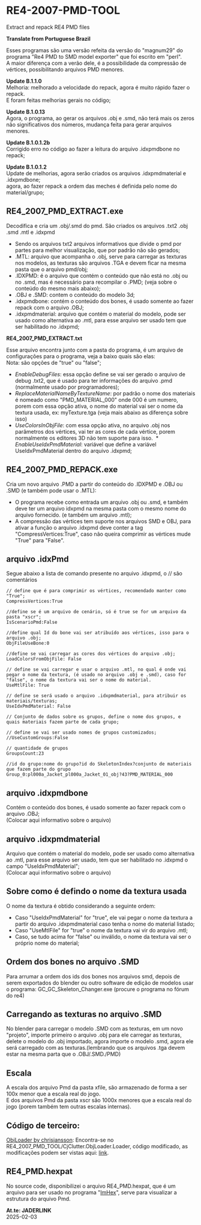 # RE4-2007-PMD-TOOL
Extract and repack RE4 PMD files

**Translate from Portuguese Brazil**

Esses programas são uma versão refeita da versão do "magnum29" do programa "Re4 PMD to SMD model exporter" que foi escrito em "perl".
<br> A maior diferença com a verão dele, é a possibilidade da compressão de vértices, possibilitando arquivos PMD menores.

**Update B.1.1.0**
<br> Melhoria: melhorado a velocidade do repack, agora é muito rápido fazer o repack.
<br> E foram feitas melhorias gerais no código;

**Update B.1.0.13**
<br>Agora, o programa, ao gerar os arquivos .obj e .smd, não terá mais os zeros não significativos dos números, mudança feita para gerar arquivos menores.

**Update B.1.0.1.2b**
<br>Corrigido erro no código ao fazer a leitura do arquivo .idxpmdbone no repack;

**Update B.1.0.1.2**
<br>Update de melhorias, agora serão criados os arquivos .idxpmdmaterial e .idxpmdbone; 
<br>agora, ao fazer repack a ordem das meches é definida pelo nome do material/grupo;

 ## RE4_2007_PMD_EXTRACT.exe

 Decodifica e cria um .obj/.smd do pmd. São criados os arquivos .txt2 .obj .smd .mtl e .idxpmd

* Sendo os arquivos txt2 arquivos informativos que divide o pmd por partes para melhor visualização, que por padrão não são gerados;
* .MTL: arquivo que acompanha o .obj, serve para carregar as texturas nos modelos, as texturas são arquivos .TGA e devem ficar na mesma pasta que o arquivo pmd/obj;
* .IDXPMD: é o arquivo que contém o conteúdo que não está no .obj ou no .smd, mas é necessário para recompilar o .PMD; (veja sobre o conteúdo do mesmo mais abaixo);
* .OBJ e .SMD: contem o conteúdo do modelo 3d;
* .idxpmdbone: contém o conteúdo dos bones, é usado somente ao fazer repack com o arquivo .OBJ;
* .idxpmdmaterial: arquivo que contém o material do modelo, pode ser usado como alternativa ao .mtl, para esse arquivo ser usado tem que ser habilitado no .idxpmd; 

 **RE4_2007_PMD_EXTRACT.txt**

 Esse arquivo encontra junto com a pasta do programa, é um arquivo de configurações para o programa, veja a baixo quais são elas:
 <br>Nota: são opções de "true" ou "false";

 * _EnableDebugFiles_: essa opção define se vai ser gerado o arquivo de debug .txt2, que é usado para ter informações do arquivo .pmd (normalmente usado por programadores);
 * _ReplaceMaterialNameByTextureName_: por padrão o nome dos materiais é nomeado como "PMD_MATERIAL_000" onde 000 é um numero, porem com essa opção ativa, o nome do material vai ser o nome da textura usada, ex: myTexture.tga
 (veja mais abaixo as diferença sobre isso)
 * _UseColorsInObjFile_: com essa opção ativa, no arquivo .obj nos parâmetros dos vértices, vai ter as cores de cada vértice, porem normalmente os editores 3D não tem suporte para isso.
 * _EnableUseIdxPmdMaterial_: variável que define a variável UseIdxPmdMaterial dentro do arquivo .idxpmd;

## RE4_2007_PMD_REPACK.exe

Cria um novo arquivo .PMD a partir do conteúdo do .IDXPMD e .OBJ ou .SMD (e também pode usar o .MTL):

* O programa recebe como entrada um arquivo .obj ou .smd, e também deve ter um arquivo idxpmd na mesma pasta com o mesmo nome do arquivo fornecido. (e também um arquivo .mtl);
* A compressão das vértices tem suporte nos arquivos SMD e OBJ, para ativar a função o arquivo .idxpmd deve conter a tag "CompressVertices:True", caso não queira comprimir as vértices mude "True" para "False".


 ## arquivo .idxPmd

Segue abaixo a lista de comando presente no arquivo .idxpmd, o // são comentários

```
// define que é para comprimir os vértices, recomendado manter como "True";
CompressVertices:True

//define se é um arquivo de cenário, só é true se for um arquivo da pasta "xscr";
IsScenarioPmd:False

//define qual Id do bone vai ser atribuído aos vértices, isso para o arquivo .obj;
ObjFileUseBone:0

//define se vai carregar as cores dos vértices do arquivo .obj;
LoadColorsFromObjFile: False

// define se vai carregar e usar o arquivo .mtl, no qual é onde vai pegar o nome da textura, (é usado no arquivo .obj e .smd), caso for "false", o nome da textura vai ser o nome do material.
UseMtlFile: True

// define se será usado o arquivo .idxpmdmaterial, para atribuir os materiais/texturas;
UseIdxPmdMaterial: False

// Conjunto de dados sobre os grupos, define o nome dos grupos, e quais materiais fazem parte de cada grupo;

// define se vai ser usado nomes de grupos customizados;
//UseCustomGroups:False

// quantidade de grupos
GroupsCount:23

//id do grupo:nome do grupo?id do SkeletonIndex?conjunto de materiais que fazem parte do grupo
Group_0:pl000a_Jacket_pl000a_Jacket_01_obj?43?PMD_MATERIAL_000
```

 ## arquivo .idxpmdbone

Contém o conteúdo dos bones, é usado somente ao fazer repack com o arquivo .OBJ;
<br>(Colocar aqui informativo sobre o arquivo)

## arquivo .idxpmdmaterial

Arquivo que contém o material do modelo, pode ser usado como alternativa ao .mtl, para esse arquivo ser usado, tem que ser habilitado no .idxpmd o campo "UseIdxPmdMaterial";
<br>(Colocar aqui informativo sobre o arquivo)

## Sobre como é defindo o nome da textura usada
O nome da textura é obtido considerando a seguinte ordem:
* Caso "UseIdxPmdMaterial" for "true", ele vai pegar o nome da textura a partir do arquivo .idxpmdmaterial caso tenha o nome do material listado;
* Caso "UseMtlFile" for "true" o nome da textura vai vir do arquivo .mtl;
* Caso, se tudo acima for "false" ou inválido, o nome da textura vai ser o próprio nome do material;

## Ordem dos bones no arquivo .SMD
Para arrumar a ordem dos ids dos bones nos arquivos smd, depois de serem exportados do blender ou outro software de edição de modelos usar o programa: GC_GC_Skeleton_Changer.exe (procure o programa no fórum do re4)

## Carregando as texturas no arquivo .SMD
No blender para carregar o modelo .SMD com as texturas, em um novo "projeto", importe primeiro o arquivo .obj para ele carregar as texturas, delete o modelo do .obj importado, agora importe o modelo .smd, agora ele será carregado com as texturas.(lembrando que os arquivos .tga devem estar na mesma parta que o .OBJ/.SMD./PMD)

## Escala
A escala dos arquivo Pmd da pasta xfile, são armazenado de forma a ser 100x menor que a escala real do jogo.
<br> E dos arquivos Pmd da pasta xscr são 1000x menores que a escala real do jogo (porem também tem outras escalas internas).

## Código de terceiro:

[ObjLoader by chrisjansson](https://github.com/chrisjansson/ObjLoader):
Encontra-se no RE4_2007_PMD_TOOL/CjClutter.ObjLoader.Loader, código modificado, as modificações podem ser vistas aqui: [link](https://github.com/JADERLINK/ObjLoader).

## RE4_PMD.hexpat
No source code, disponibilizei o arquivo RE4_PMD.hexpat, que é um arquivo para ser usado no programa "[ImHex](https://imhex.werwolv.net/)", serve para visualizar a estrutura do arquivo Pmd.

**At.te: JADERLINK**
<br>2025-02-03
